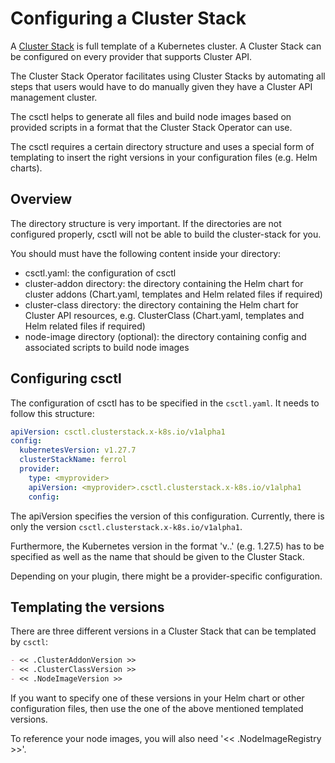 # Configuring a Cluster Stack

A [Cluster Stack](https://github.com/SovereignCloudStack/cluster-stacks) is full template of a Kubernetes cluster. A Cluster Stack can be configured on every provider that supports Cluster API.

The Cluster Stack Operator facilitates using Cluster Stacks by automating all steps that users would have to do manually given they have a Cluster API management cluster.

The csctl helps to generate all files and build node images based on provided scripts in a format that the Cluster Stack Operator can use.

The csctl requires a certain directory structure and uses a special form of templating to insert the right versions in your configuration files (e.g. Helm charts).

## Overview
The directory structure is very important. If the directories are not configured properly, csctl will not be able to build the cluster-stack for you.

You should must have the following content inside your directory:
- csctl.yaml: the configuration of csctl
- cluster-addon directory: the directory containing the Helm chart for cluster addons (Chart.yaml, templates and Helm related files if required)
- cluster-class directory: the directory containing the Helm chart for Cluster API resources, e.g. ClusterClass (Chart.yaml, templates and Helm related files if required)
- node-image directory (optional): the directory containing config and associated scripts to build node images


## Configuring csctl
The configuration of csctl has to be specified in the `csctl.yaml`. It needs to follow this structure:

```yaml
apiVersion: csctl.clusterstack.x-k8s.io/v1alpha1
config:
  kubernetesVersion: v1.27.7
  clusterStackName: ferrol
  provider:
    type: <myprovider>
    apiVersion: <myprovider>.csctl.clusterstack.x-k8s.io/v1alpha1
    config:
```

The apiVersion specifies the version of this configuration. Currently, there is only the version `csctl.clusterstack.x-k8s.io/v1alpha1`.

Furthermore, the Kubernetes version in the format 'v<major>.<minor>.<patch>' (e.g. 1.27.5) has to be specified as well as the name that should be given to the Cluster Stack.

Depending on your plugin, there might be a provider-specific configuration.


## Templating the versions

There are three different versions in a Cluster Stack that can be templated by `csctl`:

```markdown
- << .ClusterAddonVersion >>
- << .ClusterClassVersion >>
- << .NodeImageVersion >>
```
If you want to specify one of these versions in your Helm chart or other configuration files, then use the one of the above mentioned templated versions.

To reference your node images, you will also need '<< .NodeImageRegistry >>'.
